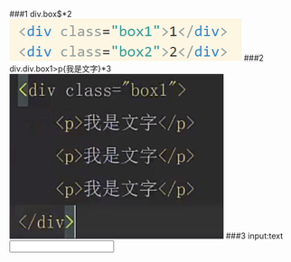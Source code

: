 ###1
div.box$*2
![avatar](image\00html语法2.png)
###2
div.div.box1>p{我是文字}*3
![avatar](image\00html语法.png)
###3
input:text
<input type="text" name="" id="">